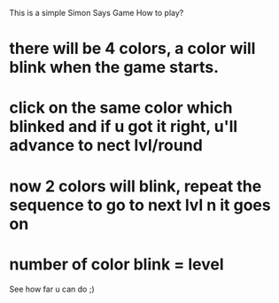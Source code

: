 This is a simple Simon Says Game
How to play?
# there will be 4 colors, a color will blink when the game starts.
# click on the same color which blinked and if u got it right, u'll advance to nect lvl/round
# now 2 colors will blink, repeat the sequence to go to next lvl n it goes on
# number of color blink = level
See how far u can do ;)
